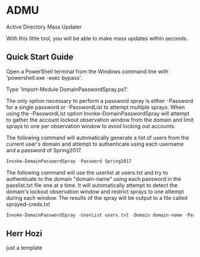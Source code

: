 # ADMU
Active Directory Mass Updater

With this little tool, you will be able to make mass updates within seconds.

## Quick Start Guide
Open a PowerShell terminal from the Windows command line with 'powershell.exe -exec bypass'.

Type 'Import-Module DomainPasswordSpray.ps1'.

The only option necessary to perform a password spray is either -Password for a single password or -PasswordList to attempt multiple sprays. When using the -PasswordList option Invoke-DomainPasswordSpray will attempt to gather the account lockout observation window from the domain and limit sprays to one per observation window to avoid locking out accounts.

The following command will automatically generate a list of users from the current user's domain and attempt to authenticate using each username and a password of Spring2017.
```PowerShell
Invoke-DomainPasswordSpray -Password Spring2017
```

The following command will use the userlist at users.txt and try to authenticate to the domain "domain-name" using each password in the passlist.txt file one at a time. It will automatically attempt to detect the domain's lockout observation window and restrict sprays to one attempt during each window. The results of the spray will be output to a file called sprayed-creds.txt
```PowerShell
Invoke-DomainPasswordSpray -UserList users.txt -Domain domain-name -PasswordList passlist.txt -OutFile sprayed-creds.txt
```
## Herr Hozi
just a template
